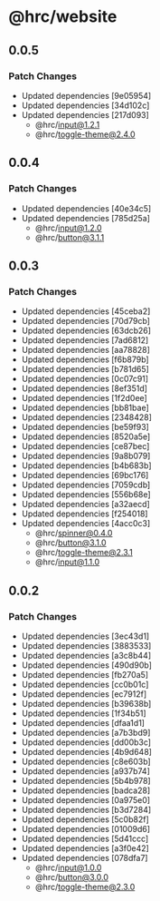 # @hrc/website

## 0.0.5

### Patch Changes

- Updated dependencies [9e05954]
- Updated dependencies [34d102c]
- Updated dependencies [217d093]
  - @hrc/input@1.2.1
  - @hrc/toggle-theme@2.4.0

## 0.0.4

### Patch Changes

- Updated dependencies [40e34c5]
- Updated dependencies [785d25a]
  - @hrc/input@1.2.0
  - @hrc/button@3.1.1

## 0.0.3

### Patch Changes

- Updated dependencies [45ceba2]
- Updated dependencies [70d79cb]
- Updated dependencies [63dcb26]
- Updated dependencies [7ad6812]
- Updated dependencies [aa78828]
- Updated dependencies [f6b879b]
- Updated dependencies [b781d65]
- Updated dependencies [0c07c91]
- Updated dependencies [8ef351d]
- Updated dependencies [1f2d0ee]
- Updated dependencies [bb81bae]
- Updated dependencies [2348428]
- Updated dependencies [be59f93]
- Updated dependencies [8520a5e]
- Updated dependencies [ce87bec]
- Updated dependencies [9a8b079]
- Updated dependencies [b4b683b]
- Updated dependencies [69bc176]
- Updated dependencies [7059cdb]
- Updated dependencies [556b68e]
- Updated dependencies [a32aecd]
- Updated dependencies [f254018]
- Updated dependencies [4acc0c3]
  - @hrc/spinner@0.4.0
  - @hrc/button@3.1.0
  - @hrc/toggle-theme@2.3.1
  - @hrc/input@1.1.0

## 0.0.2

### Patch Changes

- Updated dependencies [3ec43d1]
- Updated dependencies [3883533]
- Updated dependencies [a3c8b44]
- Updated dependencies [490d90b]
- Updated dependencies [fb270a5]
- Updated dependencies [cc0b01c]
- Updated dependencies [ec7912f]
- Updated dependencies [b39638b]
- Updated dependencies [1f34b51]
- Updated dependencies [dfaa1d1]
- Updated dependencies [a7b3bd9]
- Updated dependencies [dd00b3c]
- Updated dependencies [4b9d648]
- Updated dependencies [c8e603b]
- Updated dependencies [a937b74]
- Updated dependencies [5b4b978]
- Updated dependencies [badca28]
- Updated dependencies [0a975e0]
- Updated dependencies [b3d7284]
- Updated dependencies [5c0b82f]
- Updated dependencies [01009d6]
- Updated dependencies [5d41ccc]
- Updated dependencies [a3f0e42]
- Updated dependencies [078dfa7]
  - @hrc/input@1.0.0
  - @hrc/button@3.0.0
  - @hrc/toggle-theme@2.3.0
